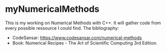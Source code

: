 # myNumericalMethods
This is my working on Numerical Methods with C++. It will gather code from every possible ressource I could find.
The bibliography:
  - CodeSansar: https://www.codesansar.com/numerical-methods
  - Book: Numerical Recipes - The Art of Scientific Computing 3rd Edition.
